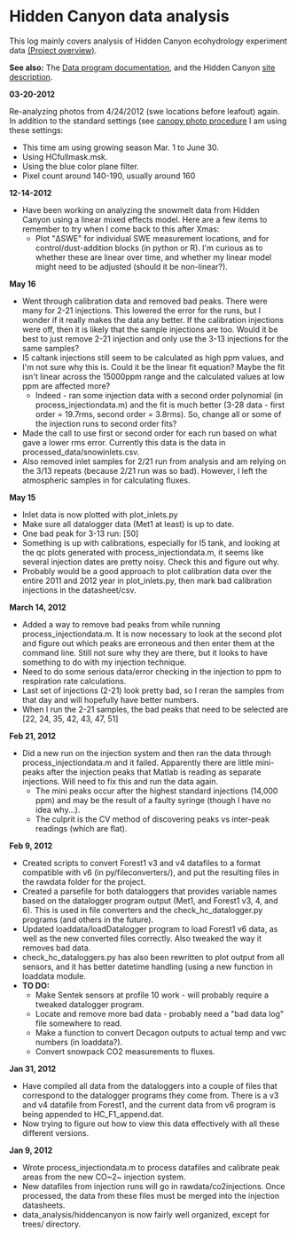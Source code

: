 # Hidden Canyon data analysis

This log mainly covers analysis of Hidden Canyon ecohydrology experiment
data [(Project overview)](hc_overview.md).

**See also:** The [Data program documentation](hc_programdocs.md), and the Hidden Canyon [site description](hc_sitedescription.md).


**03-20-2012**

Re-analyzing photos from 4/24/2012 (swe locations before leafout) again.
In addition to the standard settings (see [canopy photo procedure](../procedures/proc_canopyphotos.md) I am using these settings:

* This time am using growing season Mar. 1 to June 30.
* Using HCfullmask.msk.
* Using the blue color plane filter.
* Pixel count around 140-190, usually around 160

**12-14-2012**

* Have been working on analyzing the snowmelt data from Hidden Canyon using a linear mixed effects model. Here are a few items to remember to try when I come back to this after Xmas:
  * Plot "ΔSWE" for individual SWE measurement locations, and for control/dust-addition blocks (in python or R). I'm curious as to whether these are linear over time, and whether my linear model might need to be adjusted (should it be non-linear?).

**May 16**

* Went through calibration data and removed bad peaks. There were many for 2-21 injections. This lowered the error for the runs, but I wonder if it really makes the data any better. If the calibration injections were off, then it is likely that the sample injections are too. Would it be best to just remove 2-21 injection and only use the 3-13 injections for the same samples?
* I5 caltank injections still seem to be calculated as high ppm values, and I'm not sure why this is. Could it be the linear fit equation? Maybe the fit isn't linear across the 15000ppm range and the calculated values at low ppm are affected more?
  * Indeed - ran some injection data with a second order polynomial (in process_injectiondata.m) and the fit is much better (3-28 data - first order = 19.7rms, second order = 3.8rms). So, change all or some of the injection runs to second order fits?
* Made the call to use first or second order for each run based on what gave a lower rms error. Currently this data is the data in processed_data/snowinlets.csv.
* Also removed inlet samples for 2/21 run from analysis and am relying on the 3/13 repeats (because 2/21 run was so bad). However, I left the atmospheric samples in for calculating fluxes.

**May 15**

* Inlet data is now plotted with plot_inlets.py
* Make sure all datalogger data (Met1 at least) is up to date.
* One bad peak for 3-13 run: [50]
* Something is up with calibrations, especially for I5 tank, and looking at the qc plots generated with process_injectiondata.m, it seems like several injection dates are pretty noisy. Check this and figure out why. 
* Probably would be a good approach to plot calibration data over the entire 2011 and 2012 year in plot_inlets.py, then mark bad calibration injections in the datasheet/csv.

**March 14, 2012**

* Added a way to remove bad peaks from while running process_injectiondata.m. It is now necessary to look at the second plot and figure out which peaks are erroneous and then enter them at the command line. Still not sure why they are there, but it looks to have something to do with my injection technique.
* Need to do some serious data/error checking in the injection to ppm to respiration rate calculations.
* Last set of injections (2-21) look pretty bad, so I reran the samples from that day and will hopefully have better numbers.
* When I run the 2-21 samples, the bad peaks that need to be selected are [22, 24, 35, 42, 43, 47, 51]

**Feb 21, 2012**

* Did a new run on the injection system and then ran the data through process_injectiondata.m and it failed. Apparently there are little mini-peaks after the injection peaks that Matlab is reading as separate injections. Will need to fix this and run the data again.
  * The mini peaks occur after the highest standard injections (14,000 ppm) and may be the result of a faulty syringe (though I have no idea why...).
  * The culprit is the CV method of discovering peaks vs inter-peak readings (which are flat).

**Feb 9, 2012**

* Created scripts to convert Forest1 v3 and v4 datafiles to a format compatible with v6 (in py/fileconverters/), and put the resulting files in the rawdata folder for the project.
* Created a parsefile for both dataloggers that provides variable names based on the datalogger program output (Met1, and Forest1 v3, 4, and 6). This is used in file converters and the check_hc_datalogger.py programs (and others in the future).
* Updated loaddata/loadDatalogger program to load Forest1 v6 data, as well as the new converted files correctly. Also tweaked the way it removes bad data.
* check_hc_dataloggers.py has also been rewritten to plot output from all sensors, and it has better datetime handling (using a new function in loaddata module.
* **TO DO:**
  * Make Sentek sensors at profile 10 work - will probably require a tweaked datalogger program.
  * Locate and remove more bad data - probably need a "bad data log" file somewhere to read.
  * Make a function to convert Decagon outputs to actual temp and vwc numbers (in loaddata?).
  * Convert snowpack CO2 measurements to fluxes.

**Jan 31, 2012**

* Have compiled all data from the dataloggers into a couple of files that correspond to the datalogger programs they come from. There is a v3 and v4 datafile from Forest1, and the current data from v6 program is being appended to HC_F1_append.dat.
* Now trying to figure out how to view this data effectively with all these different versions.

**Jan 9, 2012**

* Wrote process_injectiondata.m to process datafiles and calibrate peak areas from the new CO~2~ injection system.
* New datafiles from injection runs will go in rawdata/co2injections. Once processed, the data from these files must be merged into the injection datasheets.
* data_analysis/hiddencanyon is now fairly well organized, except for trees/ directory.
